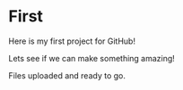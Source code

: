 # First
Here is my first project for GitHub!

Lets see if we can make something amazing!

Files uploaded and ready to go.
